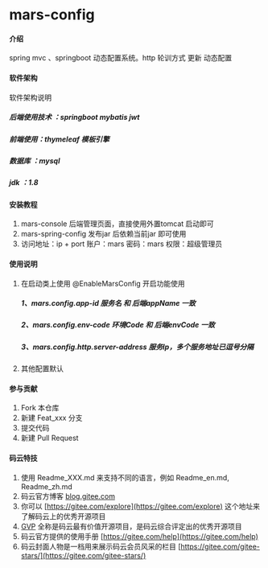 # mars-config

#### 介绍
spring mvc 、springboot 动态配置系统。http 轮训方式 更新 动态配置

#### 软件架构
软件架构说明

##### 后端使用技术 ：springboot mybatis jwt
##### 前端使用：thymeleaf 模板引擎
##### 数据库 ：mysql
##### jdk   ：1.8


#### 安装教程

1. mars-console 后端管理页面，直接使用外置tomcat 启动即可
2. mars-spring-config 发布jar 后依赖当前jar 即可使用
3. 访问地址：ip + port  账户：mars 密码：mars  权限：超级管理员

#### 使用说明

1. 在启动类上使用 @EnableMarsConfig 开启功能使用
    ##### 1、mars.config.app-id 服务名 和 后端appName 一致
    ##### 2、mars.config.env-code  环境Code 和 后端envCode 一致
    ##### 3、mars.config.http.server-address 服务Ip，多个服务地址已逗号分隔
    
2. 其他配置默认

#### 参与贡献

1. Fork 本仓库
2. 新建 Feat_xxx 分支
3. 提交代码
4. 新建 Pull Request


#### 码云特技

1. 使用 Readme\_XXX.md 来支持不同的语言，例如 Readme\_en.md, Readme\_zh.md
2. 码云官方博客 [blog.gitee.com](https://blog.gitee.com)
3. 你可以 [https://gitee.com/explore](https://gitee.com/explore) 这个地址来了解码云上的优秀开源项目
4. [GVP](https://gitee.com/gvp) 全称是码云最有价值开源项目，是码云综合评定出的优秀开源项目
5. 码云官方提供的使用手册 [https://gitee.com/help](https://gitee.com/help)
6. 码云封面人物是一档用来展示码云会员风采的栏目 [https://gitee.com/gitee-stars/](https://gitee.com/gitee-stars/)